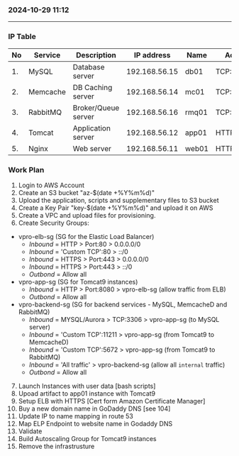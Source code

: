### 2024-10-29  11:12
---------------------

### IP Table
| No | Service  | Description         | IP address    | Name  | Access Ports  |
|----|----------|---------------------|---------------|-------|---------------|
| 1. | MySQL    | Database server     | 192.168.56.15 | db01  |  TCP:3306     |
| 2. | Memcache | DB Caching server   | 192.168.56.14 | mc01  |TCP:11211/11111|
| 3. | RabbitMQ | Broker/Queue server | 192.168.56.16 | rmq01 | TCP:5672      |
| 4. | Tomcat   | Application server  | 192.168.56.12 | app01 | HTTP:8080     |
| 5. | Nginx    | Web server          | 192.168.56.11 | web01 | HTTP:80       |

### Work Plan
1. Login to AWS Account
2. Create an S3 bucket "az-$(date +%Y%m%d)"
3. Upload the application, scripts and supplementary files to S3 bucket
4. Create a Key Pair "key-$(date +%Y%m%d)" and upload it on AWS
5. Create a VPC and upload files for provisioning.
6. Create Security Groups:
- vpro-elb-sg (SG for the Elastic Load Balancer)
    + *Inbound* = HTTP > Port:80 > 0.0.0.0/0
    + *Inbound* = 'Custom TCP':80 > ::/0
    + *Inbound* = HTTPS > Port:443 > 0.0.0.0/0
    + *Inbound* = HTTPS > Port:443 > ::/0
    + *Outbond* = Allow all
- vpro-app-sg (SG for Tomcat9 instances)
    + *Inbound* = HTTP > Port:8080 > vpro-elb-sg (allow traffic from ELB)
    + *Outbond* = Allow all
- vpro-backend-sg (SG for backend services - MySQL, MemcacheD and RabbitMQ)
    + *Inbound* = MYSQL/Aurora > TCP:3306 > vpro-app-sg (to MySQL server)
    + *Inbound* = 'Custom TCP':11211 > vpro-app-sg (from Tomcat9 to MemcacheD)
    + *Inbound* = 'Custom TCP':5672 > vpro-app-sg  (from Tomcat9 to RabbitMQ)
    + *Inbound* = 'All traffic' > vpro-backend-sg (allow all `internal` traffic)
    + *Outbond* = Allow all
7. Launch Instances with user data [bash scripts]
8. Upoad artifact to app01 instance with Tomcat9
9. Setup ELB with HTTPS [Cert form Amazon Certificate Manager]
10. Buy a new domain name in GoDaddy DNS [see 104]
11. Update IP to name mapping in route 53
12. Map ELP Endpoint to website name in Godaddy DNS
13. Validate
14. Build Autoscaling Group for Tomcat9 instances
15. Remove the infrastrusture